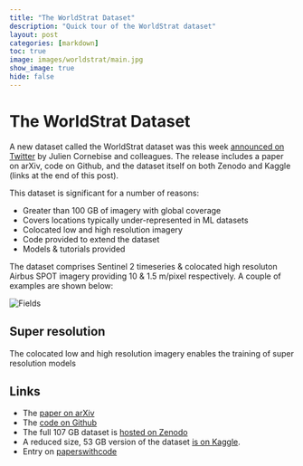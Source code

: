 ```yaml
---
title: "The WorldStrat Dataset"
description: "Quick tour of the WorldStrat dataset"
layout: post
categories: [markdown]
toc: true
image: images/worldstrat/main.jpg
show_image: true
hide: false
---
```

# The WorldStrat Dataset

A new dataset called the WorldStrat dataset was this week [announced on Twitter](https://twitter.com/JCornebise/status/1549356696664956928?s=20&t=0vTPK4qaRNRtx3YCHpA7Rg) by Julien Cornebise and colleagues. The release includes a paper on arXiv, code on Github, and the dataset itself on both Zenodo and Kaggle (links at the end of this post). 

This dataset is significant for a number of reasons:

- Greater than 100 GB of imagery with global coverage
- Covers locations typically under-represented in ML datasets
- Colocated low and high resolution imagery
- Code provided to extend the dataset
- Models & tutorials provided

The dataset comprises Sentinel 2 timeseries & colocated high resoluton Airbus SPOT imagery providing 10 & 1.5 m/pixel respectively. A couple of examples are shown below:

![](https://raw.githubusercontent.com/robmarkcole/blog/master/images/worldstrat/fields.jpg "Fields" )

## Super resolution
The colocated low and high resolution imagery enables the training of super resolution models

## Links
- The [paper on arXiv](https://arxiv.org/abs/2207.06418)
- The [code on Github](https://github.com/worldstrat/worldstrat)
- The full 107 GB dataset is [hosted on Zenodo](https://zenodo.org/record/6810792#.YtjNb-zMK3I)
- A reduced size, 53 GB version of the dataset [is on Kaggle](https://www.kaggle.com/datasets/jucor1/worldstrat). 
- Entry on [paperswithcode](https://paperswithcode.com/dataset/worldstrat)
